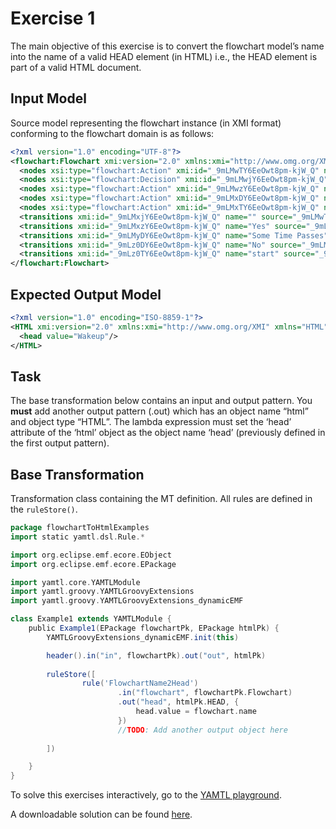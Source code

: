 # Exercise 1

The main objective of this exercise is to convert the flowchart model’s name into the name of a valid HEAD element (in HTML) i.e., the HEAD element is part of a valid HTML document.

## Input Model

Source model representing the flowchart instance (in XMI format) conforming to the flowchart domain is as follows:

``` xml
<?xml version="1.0" encoding="UTF-8"?>
<flowchart:Flowchart xmi:version="2.0" xmlns:xmi="http://www.omg.org/XMI" xmlns:xsi="http://www.w3.org/2001/XMLSchema-instance" xmlns:flowchart="flowchart" xmi:id="_9mLMwDY6EeOwt8pm-kjW_Q" name="Wakeup">
  <nodes xsi:type="flowchart:Action" xmi:id="_9mLMwTY6EeOwt8pm-kjW_Q" name="Wake up" outgoing="_9mLMxjY6EeOwt8pm-kjW_Q" incoming="_9mLMyDY6EeOwt8pm-kjW_Q _9mLz0TY6EeOwt8pm-kjW_Q"/>
  <nodes xsi:type="flowchart:Decision" xmi:id="_9mLMwjY6EeOwt8pm-kjW_Q" name="Is it really too early?" outgoing="_9mLMxzY6EeOwt8pm-kjW_Q _9mLz0DY6EeOwt8pm-kjW_Q" incoming="_9mLMxjY6EeOwt8pm-kjW_Q"/>
  <nodes xsi:type="flowchart:Action" xmi:id="_9mLMwzY6EeOwt8pm-kjW_Q" name="Sleep" outgoing="_9mLMyDY6EeOwt8pm-kjW_Q" incoming="_9mLMxzY6EeOwt8pm-kjW_Q"/>
  <nodes xsi:type="flowchart:Action" xmi:id="_9mLMxDY6EeOwt8pm-kjW_Q" name="Get up" incoming="_9mLz0DY6EeOwt8pm-kjW_Q"/>
  <nodes xsi:type="flowchart:Action" xmi:id="_9mLMxTY6EeOwt8pm-kjW_Q" name="begin" outgoing="_9mLz0TY6EeOwt8pm-kjW_Q"/>
  <transitions xmi:id="_9mLMxjY6EeOwt8pm-kjW_Q" name="" source="_9mLMwTY6EeOwt8pm-kjW_Q" target="_9mLMwjY6EeOwt8pm-kjW_Q"/>
  <transitions xmi:id="_9mLMxzY6EeOwt8pm-kjW_Q" name="Yes" source="_9mLMwjY6EeOwt8pm-kjW_Q" target="_9mLMwzY6EeOwt8pm-kjW_Q"/>
  <transitions xmi:id="_9mLMyDY6EeOwt8pm-kjW_Q" name="Some Time Passes" source="_9mLMwzY6EeOwt8pm-kjW_Q" target="_9mLMwTY6EeOwt8pm-kjW_Q"/>
  <transitions xmi:id="_9mLz0DY6EeOwt8pm-kjW_Q" name="No" source="_9mLMwjY6EeOwt8pm-kjW_Q" target="_9mLMxDY6EeOwt8pm-kjW_Q"/>
  <transitions xmi:id="_9mLz0TY6EeOwt8pm-kjW_Q" name="start" source="_9mLMxTY6EeOwt8pm-kjW_Q" target="_9mLMwTY6EeOwt8pm-kjW_Q"/>
</flowchart:Flowchart>
```

## Expected Output Model

``` xml
<?xml version="1.0" encoding="ISO-8859-1"?>
<HTML xmi:version="2.0" xmlns:xmi="http://www.omg.org/XMI" xmlns="HTML">
  <head value="Wakeup"/>
</HTML>
```

## Task

The base transformation below contains an input and output pattern. You **must** add another output pattern (.out) which has an object name “html” and object type “HTML”. The lambda expression must set the ‘head’ attribute of the ‘html’ object as the object name ‘head’ (previously defined in the first output pattern).

## Base Transformation

Transformation class containing the MT definition. All rules are defined in the `ruleStore()`.

``` groovy
package flowchartToHtmlExamples
import static yamtl.dsl.Rule.*

import org.eclipse.emf.ecore.EObject
import org.eclipse.emf.ecore.EPackage

import yamtl.core.YAMTLModule
import yamtl.groovy.YAMTLGroovyExtensions
import yamtl.groovy.YAMTLGroovyExtensions_dynamicEMF

class Example1 extends YAMTLModule {
	public Example1(EPackage flowchartPk, EPackage htmlPk) {
		YAMTLGroovyExtensions_dynamicEMF.init(this)

		header().in("in", flowchartPk).out("out", htmlPk)
		
		ruleStore([
				rule('FlowchartName2Head')
						.in("flowchart", flowchartPk.Flowchart)
						.out("head", htmlPk.HEAD, {				
							head.value = flowchart.name
						})
                        //TODO: Add another output object here
                       
		])

	}
}
```

To solve this exercises interactively, go to the [YAMTL playground](https://yamtl.github.io/playground/?activities=https://yamtl.github.io/playground-activities/yamtl-exercises-activity.yml).

A downloadable solution can be found [here](https://github.com/yamtl/examples/tree/master/FlowchartToHTML_exercises).